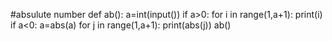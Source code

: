 #absulute number
def ab():
    a=int(input())
    if a>0:
        for i in range(1,a+1):
            print(i)
    if a<0:
        a=abs(a)
        for j in range(1,a+1):
            print(abs(j))
ab()

        
